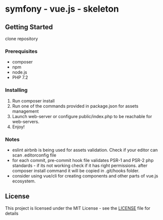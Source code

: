 # symfony - vue.js - skeleton

## Getting Started

clone repository

### Prerequisites
* composer
* npm
* node.js
* PHP 7.2

### Installing

1. Run composer install
2. Run one of the commands provided in package.json for assets management
3. Launch web-server or configure public/index.php to be reachable for web-servers.
4. Enjoy!

### Notes

- eslint airbnb is being used for assets validation. Check if your editor can scan 
 .editorconfig file
- for each commit, pre-commit hook file validates PSR-1 and PSR-2 php standards - if its not working check if it has right permissions.
  after composer install command it will be copied in .git/hooks folder.
- consider using vue/cli for creating components and other parts of vue.js ecosystem.


## License

This project is licensed under the MIT License - see the [LICENSE](LICENSE) file for details
